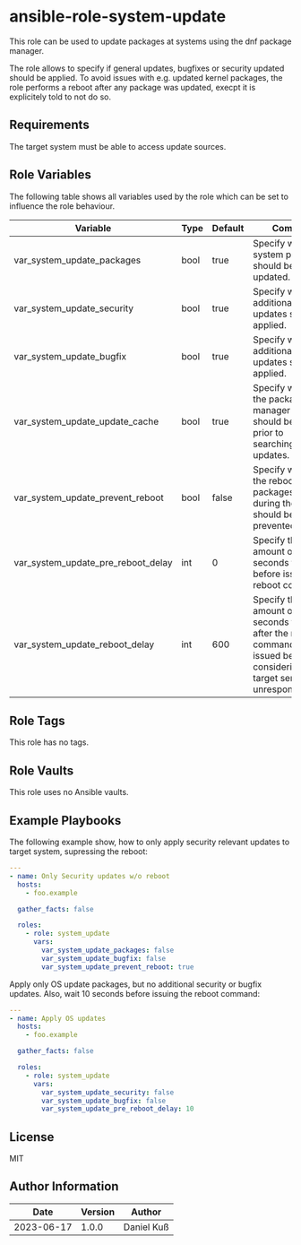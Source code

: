 # ansible-role-system-update

This role can be used to update packages at systems using the dnf package
manager.

The role allows to specify if general updates, bugfixes or security updated
should be applied.
To avoid issues with e.g. updated kernel packages, the role performs a reboot
after any package was updated, execpt it is explicitely told to not do so.

## Requirements

The target system must be able to access update sources.

## Role Variables

The following table shows all variables used by the role which can be set to
influence the role behaviour.

| Variable                            | Type  | Default | Comment                                                                                                                         |
|-------------------------------------|-------|---------|---------------------------------------------------------------------------------------------------------------------------------|
| var_system_update_packages          | bool  | true    | Specify whether system packages should be updated.                                                                              |
| var_system_update_security          | bool  | true    | Specify whether additional security updates should be applied.                                                                  |
| var_system_update_bugfix            | bool  | true    | Specify whether additional bugfix updates should be applied.                                                                    |
| var_system_update_update_cache      | bool  | true    | Specify whether the package manager cache should be updated prior to searching/applying updates.                                |
| var_system_update_prevent_reboot    | bool  | false   | Specify whether the reboot after packages changed during the update should be prevented.                                        |
| var_system_update_pre_reboot_delay  | int   | 0       | Specify the amount of seconds to wait before issuing the reboot command.                                                        |
| var_system_update_reboot_delay      | int   | 600     | Specify the amount of seconds to wait after the reboot command was issued before considering the target server as unresponsive. |

## Role Tags

This role has no tags.

## Role Vaults

This role uses no Ansible vaults.

## Example Playbooks

The following example show, how to only apply security relevant updates to
target system, supressing the reboot:

~~~yaml
---
- name: Only Security updates w/o reboot
  hosts:
    - foo.example

  gather_facts: false

  roles:
    - role: system_update
      vars:
        var_system_update_packages: false
        var_system_update_bugfix: false
        var_system_update_prevent_reboot: true
~~~

Apply only OS update packages, but no additional security or bugfix updates.
Also, wait 10 seconds before issuing the reboot command:

~~~yaml
---
- name: Apply OS updates
  hosts:
    - foo.example

  gather_facts: false

  roles:
    - role: system_update
      vars:
        var_system_update_security: false
        var_system_update_bugfix: false
        var_system_update_pre_reboot_delay: 10
~~~

## License

MIT

## Author Information

| Date        | Version | Author      |
|-------------|---------|-------------|
| 2023-06-17  | 1.0.0   | Daniel Kuß  |
